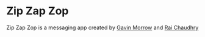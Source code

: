 # Zip Zap Zop
Zip Zap Zop is a messaging app created by [Gavin Morrow](https://github/gavinmorrow) and [Rai Chaudhry](https://github.com/raichaudhry)
